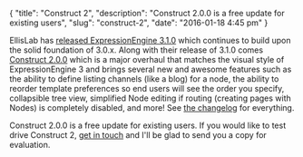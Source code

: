 {
    "title": "Construct 2",
    "description": "Construct 2.0.0 is a free update for existing users",
    "slug": "construct-2",
    "date": "2016-01-18 4:45 pm"
}

EllisLab has [released ExpressionEngine 3.1.0] which continues to build upon the solid foundation of 3.0.x. Along with their release of 3.1.0 comes [Construct 2.0.0] which is a major overhaul that matches the visual style of ExpressionEngine 3 and brings several new and awesome features such as the ability to define listing channels (like a blog) for a node, the ability to reorder template preferences so end users will see the order you specify, collapsible tree view, simplified Node editing if routing (creating pages with Nodes) is completely disabled, and more! See [the changelog] for everything.

[released ExpressionEngine 3.1.0]: https://ellislab.com/blog/entry/expressionengine-3.1.0-released
[Construct 2.0.0]: /software/construct
[the changelog]: /software/construct/changelog/2-0-0

Construct 2.0.0 is a free update for existing users. If you would like to test drive Construct 2, [get in touch] and I'll be glad to send you a copy for evaluation.

[get in touch]: /contact
